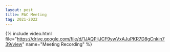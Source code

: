 ```yaml
---
layout: post
title: PAC Meeting
tag: 2021-2022
---
```


{% include video.html file="https://drive.google.com/file/d/1JAQPijJCF9ywVxAJuPKR7D8gCnkin739/view" name="Meeting Recording" %}
